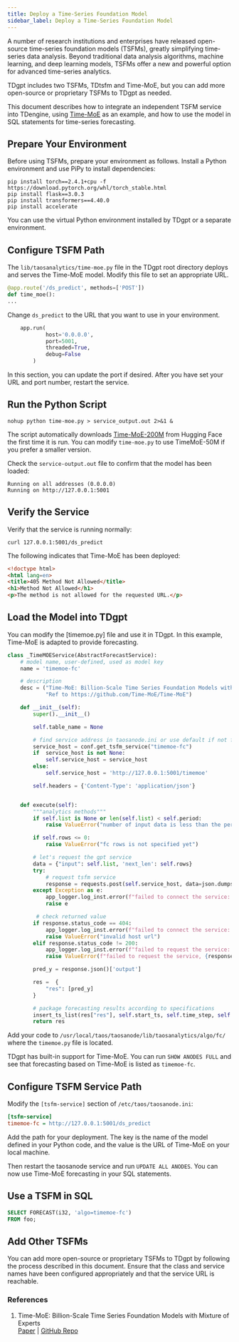 ```yaml
---
title: Deploy a Time-Series Foundation Model
sidebar_label: Deploy a Time-Series Foundation Model
---
```


A number of research institutions and enterprises have released open-source time-series foundation models (TSFMs), greatly simplifying time-series data analysis. Beyond traditional data analysis algorithms, machine learning, and deep learning models, TSFMs offer a new and powerful option for advanced time-series analytics.

TDgpt includes two TSFMs, TDtsfm and Time-MoE, but you can add more open-source or proprietary TSFMs to TDgpt as needed.

This document describes how to integrate an independent TSFM service into TDengine, using [Time-MoE](https://github.com/Time-MoE/Time-MoE) as an example, and how to use the model in SQL statements for time-series forecasting.

## Prepare Your Environment

Before using TSFMs, prepare your environment as follows. Install a Python environment and use PiPy to install dependencies:

```shell
pip install torch==2.4.1+cpu -f https://download.pytorch.org/whl/torch_stable.html
pip install flask==3.0.3
pip install transformers==4.40.0
pip install accelerate
```

You can use the virtual Python environment installed by TDgpt or a separate environment.

## Configure TSFM Path

The `lib/taosanalytics/time-moe.py` file in the TDgpt root directory deploys and serves the Time-MoE model. Modify this file to set an appropriate URL.

```python
@app.route('/ds_predict', methods=['POST'])
def time_moe():
...
```

Change `ds_predict` to the URL that you want to use in your environment.

```Python
    app.run(
            host='0.0.0.0',
            port=5001,
            threaded=True,  
            debug=False     
        )
```

In this section, you can update the port if desired. After you have set your URL and port number, restart the service.

## Run the Python Script

```shell
nohup python time-moe.py > service_output.out 2>&1 &
```

The script automatically downloads [Time-MoE-200M](https://huggingface.co/Maple728/TimeMoE-200M) from Hugging Face the first time it is run. You can modify `time-moe.py` to use TimeMoE-50M if you prefer a smaller version.

Check the `service-output.out` file to confirm that the model has been loaded:

```shell
Running on all addresses (0.0.0.0)
Running on http://127.0.0.1:5001
```

## Verify the Service

Verify that the service is running normally:

```shell
curl 127.0.0.1:5001/ds_predict
```

The following indicates that Time-MoE has been deployed:

```html
<!doctype html>
<html lang=en>
<title>405 Method Not Allowed</title>
<h1>Method Not Allowed</h1>
<p>The method is not allowed for the requested URL.</p>
```

## Load the Model into TDgpt

You can modify the [timemoe.py] file and use it in TDgpt. In this example, Time-MoE is adapted to provide forecasting.

```python
class _TimeMOEService(AbstractForecastService):
    # model name, user-defined, used as model key
    name = 'timemoe-fc'

    # description
    desc = ("Time-MoE: Billion-Scale Time Series Foundation Models with Mixture of Experts; "
            "Ref to https://github.com/Time-MoE/Time-MoE")

    def __init__(self):
        super().__init__()

        self.table_name = None

        # find service address in taosanode.ini or use default if not found
        service_host = conf.get_tsfm_service("timemoe-fc")
        if  service_host is not None:
            self.service_host = service_host
        else:
            self.service_host = 'http://127.0.0.1:5001/timemoe'

        self.headers = {'Content-Type': 'application/json'}


    def execute(self):
        """analytics methods"""
        if self.list is None or len(self.list) < self.period:
            raise ValueError("number of input data is less than the periods")

        if self.rows <= 0:
            raise ValueError("fc rows is not specified yet")

        # let's request the gpt service
        data = {"input": self.list, 'next_len': self.rows}
        try:
            # request tsfm service
            response = requests.post(self.service_host, data=json.dumps(data), headers=self.headers)
        except Exception as e:
            app_logger.log_inst.error(f"failed to connect the service: {self.service_host} ", str(e))
            raise e

         # check returned value
        if response.status_code == 404:
            app_logger.log_inst.error(f"failed to connect the service: {self.service_host} ")
            raise ValueError("invalid host url")
        elif response.status_code != 200:
            app_logger.log_inst.error(f"failed to request the service: {self.service_host}, reason: {response.text}")
            raise ValueError(f"failed to request the service, {response.text}")

        pred_y = response.json()['output']

        res =  {
            "res": [pred_y]
        }

        # package forecasting results according to specifications
        insert_ts_list(res["res"], self.start_ts, self.time_step, self.rows)
        return res
```

Add your code to `/usr/local/taos/taosanode/lib/taosanalytics/algo/fc/` where the `timemoe.py` file is located.

TDgpt has built-in support for Time-MoE. You can run `SHOW ANODES FULL` and see that forecasting based on Time-MoE is listed as `timemoe-fc`.

## Configure TSFM Service Path

Modify the `[tsfm-service]` section of `/etc/taos/taosanode.ini`:

```ini
[tsfm-service]
timemoe-fc = http://127.0.0.1:5001/ds_predict
```

Add the path for your deployment. The key is the name of the model defined in your Python code, and the value is the URL of Time-MoE on your local machine.

Then restart the taosanode service and run `UPDATE ALL ANODES`. You can now use Time-MoE forecasting in your SQL statements.

## Use a TSFM in SQL

```sql
SELECT FORECAST(i32, 'algo=timemoe-fc') 
FROM foo;
```

## Add Other TSFMs

You can add more open-source or proprietary TSFMs to TDgpt by following the process described in this document. Ensure that the class and service names have been configured appropriately and that the service URL is reachable.

### References

1. Time-MoE: Billion-Scale Time Series Foundation Models with Mixture of Experts  
   [Paper](https://arxiv.org/abs/2409.16040) | [GitHub Repo](https://github.com/Time-MoE/Time-MoE)
